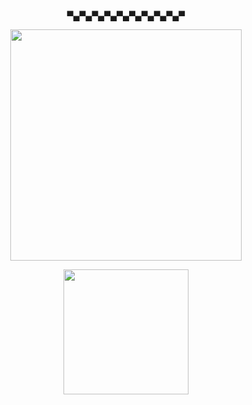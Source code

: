 <p align="center">
 ▀▄▀▄▀▄▀▄▀▄▀▄▀▄▀▄▀▄▀
<p align="center">
    <img width="370" src="https://i.imgur.com/XuWfb4Q.png" alt="">
</p>
 <p align="center">
    <img width="200" src="https://64.media.tumblr.com/4390cf0f0d6f3192487011be079975e5/663f9fc37060821e-b1/s640x960/87d6c8cb5dcc63731c66f9fba55a024706b3ee3d.pnj" alt="">
</p>
